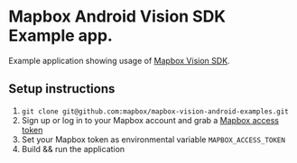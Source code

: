 # Mapbox Android Vision SDK Example app.

Example application showing usage of [Mapbox Vision SDK](https://vision.mapbox.com/).

## Setup instructions

1. `git clone git@github.com:mapbox/mapbox-vision-android-examples.git`
1. Sign up or log in to your Mapbox account and grab a [Mapbox access token](https://www.mapbox.com/help/define-access-token/)
1. Set your Mapbox token as environmental variable `MAPBOX_ACCESS_TOKEN`
1. Build && run the application
